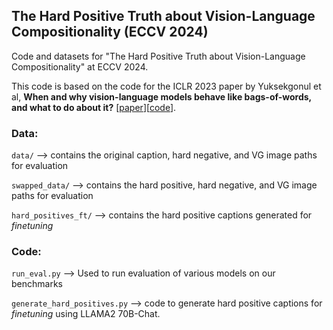 ## The Hard Positive Truth about Vision-Language Compositionality (ECCV 2024)

Code and datasets for "The Hard Positive Truth about Vision-Language Compositionality" at ECCV 2024.

This code is based on the code for the ICLR 2023 paper by Yuksekgonul et al, **When and why vision-language models behave like bags-of-words, and what to do about it?** [[paper](https://openreview.net/pdf?id=KRLUvxh8uaX)][[code](https://github.com/mertyg/vision-language-models-are-bows)].

### Data:
`data/` --> contains the original caption, hard negative, and VG image paths for evaluation

`swapped_data/` --> contains the hard positive, hard negative, and VG image paths for evaluation

`hard_positives_ft/` --> contains the hard positive captions generated for _finetuning_

### Code:
`run_eval.py` --> Used to run evaluation of various models on our benchmarks

`generate_hard_positives.py` --> code to generate hard positive captions for _finetuning_ using LLAMA2 70B-Chat.


